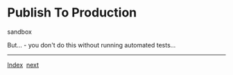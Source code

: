 # Publish To Production

sandbox


But... - you don't do this without running automated tests...

---
[Index](Index.md)&nbsp;&nbsp;[next](AutomatedTests.md)
